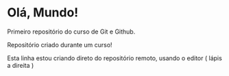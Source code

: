 # Olá, Mundo!
 Primeiro repositório do curso de Git e Github. 
 
 Repositório criado durante um curso!

 Esta linha estou criando direto do repositório remoto, usando o editor ( lápis a direita )
